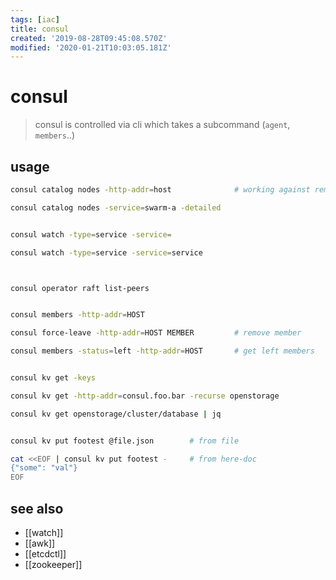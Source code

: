```yaml
---
tags: [iac]
title: consul
created: '2019-08-28T09:45:08.570Z'
modified: '2020-01-21T10:03:05.181Z'
---
```


# consul

> consul is controlled via cli which takes a subcommand (`agent`, `members`..)

## usage
```sh
consul catalog nodes -http-addr=host              # working against remove consul-cluster 

consul catalog nodes -service=swarm-a -detailed


consul watch -type=service -service=

consul watch -type=service -service=service



consul operator raft list-peers


consul members -http-addr=HOST

consul force-leave -http-addr=HOST MEMBER         # remove member

consul members -status=left -http-addr=HOST       # get left members


consul kv get -keys

consul kv get -http-addr=consul.foo.bar -recurse openstorage

consul kv get openstorage/cluster/database | jq


consul kv put footest @file.json        # from file

cat <<EOF | consul kv put footest -     # from here-doc
{"some": "val"}
EOF
```

## see also
- [[watch]]
- [[awk]]
- [[etcdctl]]
- [[zookeeper]]
